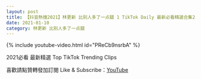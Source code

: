 ```yaml
---
layout: post
title: 【抖音熱搜2021】林更新 比别人多了一点腿 1 TikTok Daily 最新必看精選合集2021 01 10
date: 2021-01-10
category: 林更新 比别人多了一点腿
---
```


{% include youtube-video.html id="PReCb9nsrbA" %}

2021必看 最新精選 Top TikTok Trending Clips

喜歡請點贊轉發加訂閱 Like & Subscribe：[YouTube](https://www.youtube.com/channel/UCAoR7VcanIPd04uEq_GIylA/videos)

